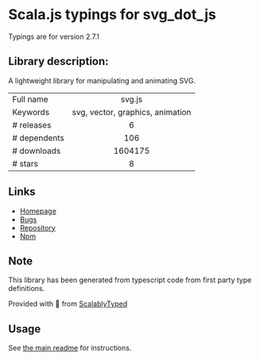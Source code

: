 
# Scala.js typings for svg_dot_js

Typings are for version 2.7.1

## Library description:
A lightweight library for manipulating and animating SVG.

|                    |                 |
| ------------------ | :-------------: |
| Full name          | svg.js |
| Keywords           | svg, vector, graphics, animation |
| # releases         | 6 |
| # dependents       | 106 |
| # downloads        | 1604175 |
| # stars            | 8 |

## Links
- [Homepage](https://svgdotjs.github.io/)
- [Bugs](https://github.com/svgdotjs/svg.js/issues)
- [Repository](https://github.com/svgdotjs/svg.js)
- [Npm](https://www.npmjs.com/package/svg.js)
    


## Note
This library has been generated from typescript code from first party type definitions.

Provided with :purple_heart: from [ScalablyTyped](https://github.com/oyvindberg/ScalablyTyped)

## Usage
See [the main readme](../../readme.md) for instructions.


